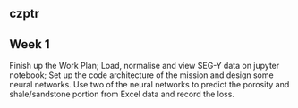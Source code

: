 ## czptr
## Week 1  

Finish up the Work Plan; Load, normalise and view SEG-Y data on jupyter notebook; Set up the code architecture of the mission and design some neural networks. Use two of the neural networks to predict the porosity and shale/sandstone portion from Excel data and record the loss.

